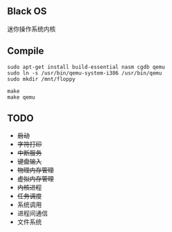 ## Black OS
迷你操作系统内核

## Compile
```
sudo apt-get install build-essential nasm cgdb qemu
sudo ln -s /usr/bin/qemu-system-i386 /usr/bin/qemu
sudo mkdir /mnt/floppy
```
```
make
make qemu
```

## TODO
* ~~启动~~
* ~~字符打印~~
* ~~中断服务~~
* ~~键盘输入~~
* ~~物理内存管理~~
* ~~虚拟内存管理~~
* ~~内核进程~~
* ~~任务调度~~
* 系统调用
* 进程间通信
* 文件系统
